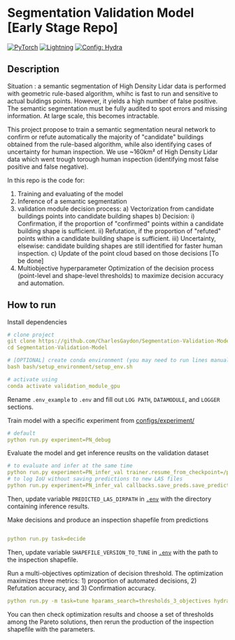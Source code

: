 # Segmentation Validation Model [Early Stage Repo]

<a href="https://pytorch.org/get-started/locally/"><img alt="PyTorch" src="https://img.shields.io/badge/PyTorch-ee4c2c?logo=pytorch&logoColor=white"></a>
<a href="https://pytorchlightning.ai/"><img alt="Lightning" src="https://img.shields.io/badge/-Lightning-792ee5?logo=pytorchlightning&logoColor=white"></a>
<a href="https://hydra.cc/"><img alt="Config: Hydra" src="https://img.shields.io/badge/Config-Hydra-89b8cd"></a>

## Description
Situation : a semantic segmentation of High Density Lidar data is performed with geometric rule-based algorithm, whihc is fast to run and sensitive to actual buldings points. However, it yields a high number of false positive. The semantic segmentation must be fully audited to spot errors and missing information. At large scale, this becomes intractable.

This project propose to train a semantic segmentation neural network to confirm or refute automatically the majority of "candidate" buildings obtained from the rule-based algorithm, while also identifying cases of uncertainty for human inspection. We use ~160km² of High Density Lidar data which went trough torough human inspection (identifying most false positive and false negative).

In this repo is the code for:

1) Training and evaluating of the model
2) Inference of a semantic segmentation
3) validation module decision process:
  a) Vectorization from candidate buildings points into candidate building shapes
  b) Decision:
    i) Confirmation, if the proportion of "confirmed" points within a candidate building shape is sufficient.
    ii) Refutation, if the proportion of "refuted" points within a candidate building shape is sufficient.
    iii) Uncertainty, elsewise: candidate building shapes are still identified for faster human inspection.
  c) Update of the point cloud based on those decisions [To be done]
4) Multiobjective hyperparameter Optimization of the decision process (point-level and shape-level thresholds) to maximize decision accuracy and automation.

## How to run
Install dependencies
```yaml
# clone project
git clone https://github.com/CharlesGaydon/Segmentation-Validation-Model
cd Segmentation-Validation-Model

# [OPTIONAL] create conda environment (you may need to run lines manually as conda may not activate properly from bash script)
bash bash/setup_environment/setup_env.sh

# activate using
conda activate validation_module_gpu
```

Rename `.env_example` to `.env` and fill out `LOG PATH`, `DATAMODULE`, and `LOGGER` sections.

Train model with a specific experiment from [configs/experiment/](configs/experiment/)
```yaml
# default
python run.py experiment=PN_debug
```

Evaluate the model and get inference reuslts on the validation dataset
```yaml
# to evaluate and infer at the same time
python run.py experiment=PN_infer_val trainer.resume_from_checkpoint=/path/to/checkpoints.ckpt
# to log IoU without saving predictions to new LAS files 
python run.py experiment=PN_infer_val callbacks.save_preds.save_predictions=false trainer.resume_from_checkpoint=/path/to/checkpoints.ckpt
```
Then, update variable `PREDICTED_LAS_DIRPATH` in [`.env`](.env) with the directory containing inference results.

Make decisions and produce an inspection shapefile from predictions
```yaml

python run.py task=decide
```
Then, update variable `SHAPEFILE_VERSION_TO_TUNE` in [`.env`](.env) with the path to the inspection shapefile.

Run a multi-objectives optimization of decision threshold. The optimization maximizes three metrics: 1) proportion of automated decisions, 2) Refutation accuracy, and 3) Confirmation accuracy.
```yaml
python run.py -m task=tune hparams_search=thresholds_3_objectives hydra.sweeper.n_jobs=3 hydra.sweeper.n_trials=100
```

You can then check optimization results and choose a set of thresholds among the Pareto solutions, then rerun the production of the inspection shapefile with the parameters.
